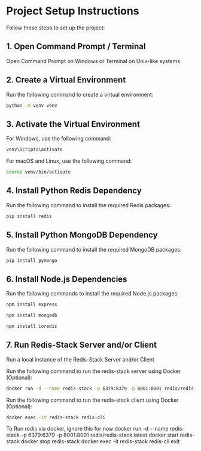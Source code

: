 # Project Setup Instructions

Follow these steps to set up the project:

## 1. Open Command Prompt / Terminal

Open Command Prompt on Windows or Terminal on Unix-like systems

## 2. Create a Virtual Environment

Run the following command to create a virtual environment:

```bash
python -m venv venv
```

## 3. Activate the Virtual Environment

For Windows, use the following command:

```bash
venv\Scripts\activate
```

For macOS and Linux, use the following command:

```bash
source venv/bin/activate
```

## 4. Install Python Redis Dependency

Run the following command to install the required Redis packages:

```bash
pip install redis
```
## 5. Install Python MongoDB Dependency

Run the following command to install the required MongoDB packages:

```bash
pip install pymongo
```

## 6. Install Node.js Dependencies

Run the following commands to install the required Node.js packages:

```bash
npm install express
```
```bash
npm install mongodb
```
```bash
npm install ioredis
```

## 7. Run Redis-Stack Server and/or Client

Run a local instance of the Redis-Stack Server and/or Client

Run the following command to run the redis-stack server using Docker (Optional):

```bash
docker run -d --name redis-stack -p 6379:6379 -p 8001:8001 redis/redis-stack:latest
```

Run the following command to run the redis-stack client using Docker (Optional):

```bash
docker exec -it redis-stack redis-cli
```

To Run redis via docker, ignore this for now
docker run -d --name redis-stack -p 6379:6379 -p 8001:8001 redis/redis-stack:latest
docker start redis-stack
docker stop redis-stack
docker exec -it redis-stack redis-cli
exit
